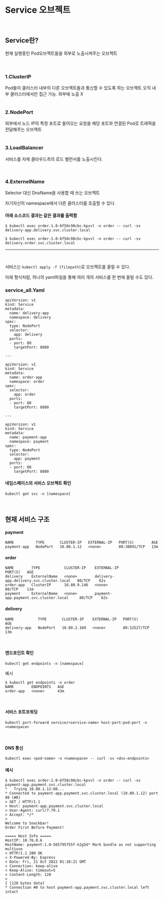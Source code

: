 # Service 오브젝트
<br>

## Service란?
현재 실행중인 Pod오브젝트들을 외부로 노출시켜주는 오브젝트
<br>
<br>
<br>


### 1.ClusterIP
Pod들이 클러스터 내부의 다른 오브젝트들과 통신할 수 있도록 하는 오브젝트
오직 내부 클러스터에서만 접근 가능. 외부에 노출 X
<br>
<br>

### 2.NodePort
외부에서 노드 IP의 특정 포트로 들어오는 요청을 해당 포트와 연결된 Pod로 트래픽을 전달해주는 오브젝트
<br>
<br>

### 3.LoadBalancer
서비스를 자체 클라우드측의 로드 밸런서를 노출시킨다.

<br>

### 4.ExternelName
Selector 대신 DnsName을 사용할 때 쓰는 오브젝트

자기자신의 namespace에서 다른 클러스터를 호출할 수 있다.

#### 아래 소스코드 결과는 같은 결과를 출력함
```
$ kubectl exec order-1.0-6f58c98cbc-kpvvl -n order -- curl -sv delivery-app.delivery.svc.cluster.local

$ kubectl exec order-1.0-6f58c98cbc-kpvvl -n order -- curl -sv delivery.order.svc.cluster.local
```

---
<br>

서비스는 ```kubectl apply -f [filepath]```로 오브젝트를 올릴 수 있다.

아래 형식처럼, 하나의 yaml파일을 통해 여러 개의 서비스를 한 번에 올릴 수도 있다.

### service_all.Yaml
```
apiVersion: v1
kind: Service
metadata:
  name: delivery-app
  namespace: delivery
spec:
  type: NodePort
  selector:
    app: delivery
  ports:
  - port: 80
    targetPort: 8080

---

apiVersion: v1
kind: Service
metadata:
  name: order-app
  namespace: order
spec:
  selector:
    app: order
  ports:
  - port: 80
    targetPort: 8080

---

apiVersion: v1
kind: Service
metadata:
  name: payment-app
  namespace: payment
spec:
  type: NodePort
  selector:
    app: payment
  ports:
  - port: 80
    targetPort: 8080

```

#### 네임스페이스의 서비스 오브젝트 확인
```
kubectl get svc -n [namespace]
```

<br>

## 현재 서비스 구조
#### payment
```
NAME          TYPE       CLUSTER-IP   EXTERNAL-IP   PORT(S)        AGE
payment-app   NodePort   10.80.1.12   <none>        80:30891/TCP   13m
```
#### order
```
NAME        TYPE           CLUSTER-IP    EXTERNAL-IP                               PORT(S)   AGE
delivery    ExternalName   <none>        delivery-app.delivery.svc.cluster.local   80/TCP    62s
order-app   ClusterIP      10.80.9.146   <none>                                    80/TCP    11m
payment     ExternalName   <none>        payment-app.payment.svc.cluster.local     80/TCP    62s
```
#### delivery
```
NAME           TYPE       CLUSTER-IP    EXTERNAL-IP   PORT(S)        AGE
delivery-app   NodePort   10.80.2.169   <none>        80:32527/TCP   13m
```

<br>

#### 엔드포인트 확인
```
kubectl get endpoints -n [namespace]
```

예시
```
$ kubectl get endpoints -n order
NAME        ENDPOINTS   AGE
order-app   <none>      43m
```

<br>

#### 서비스 포트포워딩
```
kubectl port-forward service/<service-name> host-port:pod-port -n <namespace>
```

<br>

#### DNS 통신
```
kubectl exec <pod-name> -n <namespace> -- curl -sv <dns-endpoints>
```

#### 예시
```
$ kubectl exec order-1.0-6f58c98cbc-kpvvl -n order -- curl -sv payment-app.payment.svc.cluster.local
*   Trying 10.80.1.12:80...
* Connected to payment-app.payment.svc.cluster.local (10.80.1.12) port 80 (#0)
> GET / HTTP/1.1
> Host: payment-app.payment.svc.cluster.local
> User-Agent: curl/7.79.1
> Accept: */*
>
Welcome to Snackbar!
Order First Before Payment!

===== Host Info =====
HostIP: 10.76.0.6
HostName: payment-1.0-565795755f-k2g5d* Mark bundle as not supporting multiuse
< HTTP/1.1 200 OK
< X-Powered-By: Express
< Date: Fri, 21 Oct 2022 01:10:21 GMT
< Connection: keep-alive
< Keep-Alive: timeout=5
< Content-Length: 128
<
{ [128 bytes data]
* Connection #0 to host payment-app.payment.svc.cluster.local left intact
```